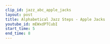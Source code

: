 ```yaml
---
clip_id: jazz_abc_apple_jacks
layout: post
title: Alphabetical Jazz Steps - Apple Jacks
youtube_id: mEWxdPTCubI
start_time: 5
end_time: 8
---
```


